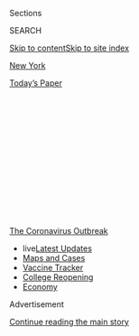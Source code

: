 <div id="app">

<div>

<div>

<div>

<div class="NYTAppHideMasthead css-1q2w90k e1suatyy0">

<div class="section css-ui9rw0 e1suatyy2">

<div class="css-eph4ug er09x8g0">

<div class="css-6n7j50">

</div>

<span class="css-1dv1kvn">Sections</span>

<div class="css-10488qs">

<span class="css-1dv1kvn">SEARCH</span>

</div>

[Skip to content](#site-content)[Skip to site index](#site-index)

</div>

<div id="masthead-section-label" class="css-1wr3we4 eaxe0e00">

[New
York](https://www.nytimes.com/section/nyregion)

</div>

<div class="css-10698na e1huz5gh0">

</div>

</div>

<div id="masthead-bar-one" class="section hasLinks css-15hmgas e1csuq9d3">

<div class="css-uqyvli e1csuq9d0">

</div>

<div class="css-1uqjmks e1csuq9d1">

</div>

<div class="css-9e9ivx">

[](https://myaccount.nytimes.com/auth/login?response_type=cookie&client_id=vi)

</div>

<div class="css-1bvtpon e1csuq9d2">

[Today’s
Paper](https://www.nytimes.com/section/todayspaper)

</div>

</div>

</div>

</div>

<div data-aria-hidden="false">

<div id="site-content" data-role="main">

<div>

<div class="css-1aor85t" style="opacity:0.000000001;z-index:-1;visibility:hidden">

<div class="css-1hqnpie">

<div class="css-epjblv">

<span class="css-17xtcya">[New
York](/section/nyregion)</span><span class="css-x15j1o">|</span><span class="css-fwqvlz">Madeline
Kripke, Doyenne of Dictionaries, Is Dead at
76</span>

</div>

<div class="css-k008qs">

<div class="css-1iwv8en">

<span class="css-18z7m18"></span>

<div>

</div>

</div>

<span class="css-1n6z4y">https://nyti.ms/3d3clNK</span>

<div class="css-1705lsu">

<div class="css-4xjgmj">

<div class="css-4skfbu" data-role="toolbar" data-aria-label="Social Media Share buttons, Save button, and Comments Panel with current comment count" data-testid="share-tools">

  - 
  - 
  - 
  - 
    
    <div class="css-6n7j50">
    
    </div>

  - 

</div>

</div>

</div>

</div>

</div>

</div>

<div id="NYT_TOP_BANNER_REGION" class="css-13pd83m">

<div>

<div id="styln-prism-menu-1592847958612" class="section interactive-content interactive-size-medium css-1edisqu">

<div class="css-17ih8de interactive-body">

<div id="scroll-container" class="css-1gj85ro">

[<span class="styln-title-wrap"><span class="css-1pje3qr">The
Coronavirus</span><span class="css-1pje3qr">
Outbreak</span></span>](https://www.nytimes.com/news-event/coronavirus?action=click&pgtype=Article&state=default&region=TOP_BANNER&context=storylines_menu)

  - <span class="css-kqxiym" data-emphasize="true">live</span>[Latest
    Updates](https://www.nytimes.com/2020/08/03/world/coronavirus-covid-19.html?action=click&pgtype=Article&state=default&region=TOP_BANNER&context=storylines_menu)
  - [Maps and
    Cases](https://www.nytimes.com/interactive/2020/us/coronavirus-us-cases.html?action=click&pgtype=Article&state=default&region=TOP_BANNER&context=storylines_menu)
  - [Vaccine
    Tracker](https://www.nytimes.com/interactive/2020/science/coronavirus-vaccine-tracker.html?action=click&pgtype=Article&state=default&region=TOP_BANNER&context=storylines_menu)
  - [College
    Reopening](https://www.nytimes.com/2020/08/02/us/covid-college-reopening.html?action=click&pgtype=Article&state=default&region=TOP_BANNER&context=storylines_menu)
  - [Economy](https://www.nytimes.com/live/2020/08/03/business/stock-market-today-coronavirus?action=click&pgtype=Article&state=default&region=TOP_BANNER&context=storylines_menu)

</div>

</div>

</div>

</div>

</div>

<div id="top-wrapper" class="css-1sy8kpn">

<div id="top-slug" class="css-l9onyx">

Advertisement

</div>

[Continue reading the main
story](#after-top)

<div class="ad top-wrapper" style="text-align:center;height:100%;display:block;min-height:250px">

<div id="top" class="place-ad" data-position="top" data-size-key="top">

</div>

</div>

<div id="after-top">

</div>

</div>

<div>

<div id="sponsor-wrapper" class="css-1hyfx7x">

<div id="sponsor-slug" class="css-19vbshk">

Supported by

</div>

[Continue reading the main
story](#after-sponsor)

<div id="sponsor" class="ad sponsor-wrapper" style="text-align:center;height:100%;display:block">

</div>

<div id="after-sponsor">

</div>

</div>

<div class="css-186x18t">

Those We’ve Lost

</div>

<div class="css-1vkm6nb ehdk2mb0">

# Madeline Kripke, Doyenne of Dictionaries, Is Dead at 76

</div>

A woman of many words, mostly unspoken, she amassed a lexicographic
trove of some 20,000 books, much of it crammed into her Greenwich
Village apartment.

<div class="css-79elbk" data-testid="photoviewer-wrapper">

<div class="css-z3e15g" data-testid="photoviewer-wrapper-hidden">

</div>

<div class="css-1a48zt4 ehw59r15" data-testid="photoviewer-children">

![<span class="css-16f3y1r e13ogyst0" data-aria-hidden="true">Madeline
Kripke in her Greenwich Village apartment in 2013 with part of her vast
dictionary collection. “Madeline built a cathedral of the English
lexicographic tradition,” an admirer
said.</span><span class="css-cnj6d5 e1z0qqy90" itemprop="copyrightHolder"><span class="css-1ly73wi e1tej78p0">Credit...</span><span><span>Emon
Hassan</span></span></span>](https://static01.nyt.com/images/2020/05/01/obituaries/25kripke-virus-lost01/merlin_172032759_ac4657dd-a433-4784-97bf-d5a6fb4903a4-articleLarge.jpg?quality=75&auto=webp&disable=upscale)

</div>

</div>

<div class="css-18e8msd">

<div class="css-vp77d3 epjyd6m0">

<div class="css-hus3qt ey68jwv0" data-aria-hidden="true">

[![Sam
Roberts](https://static01.nyt.com/images/2018/02/20/multimedia/author-sam-roberts/author-sam-roberts-thumbLarge.jpg
"Sam Roberts")](https://www.nytimes.com/by/sam-roberts)

</div>

<div class="css-1baulvz">

By [<span class="css-1baulvz last-byline" itemprop="name">Sam
Roberts</span>](https://www.nytimes.com/by/sam-roberts)

</div>

</div>

  - 
    
    <div class="css-ld3wwf e16638kd2">
    
    April 30,
    2020
    
    </div>

  - 
    
    <div class="css-4xjgmj">
    
    <div class="css-d8bdto" data-role="toolbar" data-aria-label="Social Media Share buttons, Save button, and Comments Panel with current comment count" data-testid="share-tools">
    
      - 
      - 
      - 
      - 
        
        <div class="css-6n7j50">
        
        </div>
    
      - 
    
    </div>
    
    </div>

</div>

</div>

<div class="section meteredContent css-1r7ky0e" name="articleBody" itemprop="articleBody">

<div class="css-1fanzo5 StoryBodyCompanionColumn">

<div class="css-53u6y8">

*This obituary is part of a series about people who have died in the
coronavirus pandemic. Read about others*
[*here*](https://www.nytimes.com/series/people-who-have-died-of-the-coronavirus)*.*

Madeline Kripke, who kept one of the world’s largest private collection
of dictionaries, much of it crammed into her Greenwich Village
apartment, could be defined this way: liberal \[adj., as in giving
unstintingly\], compleat \[adj., meaning having all the requisite
skills\] and sui generis \[adj., in a class by itself\].

Beginning with the Webster’s Collegiate that her parents gave her in the
fifth grade, she accumulated an estimated 20,000 volumes as diverse as a
Latin dictionary printed in 1502, Jonathan Swift’s 1722 booklet titled
“The Benefits of Farting Explained,” and the New York Metropolitan
Transportation Authority’s 1980 guide to pickpocket slang.

Ms. Kripke (pronounced KRIP-key) died on April 25 in Manhattan at 76.
Her brother, [Saul
Kripke](https://www.nytimes.com/2006/01/28/books/philosopher-65-lectures-not-about-what-am-i-but-what-is-i.html),
a noted philosopher and
[professor](https://www.britannica.com/biography/Saul-Kripke) at the
City University of New York Graduate Center, said the cause was the
coronavirus and complications of pneumonia.

</div>

</div>

<div class="css-1fanzo5 StoryBodyCompanionColumn">

<div class="css-53u6y8">

One question that none of Ms. Kripke’s reference books answers is what
will happen to her collection. After avoiding eviction in the mid-1990s
by agreeing to remove the volumes stacked in the hallway, she had hoped
to transfer the whole enchilada \[slang for the entirety\] from her
apartment and three warehouses to a university or, if she had her
druthers \[n., preference\], to install it in her own dictionary
library, which she never got to build.

“Unfortunately, it appears that no clear plan existed for her
collection,” her brother, her only immediate survivor, said in a phone
interview. “We are now in touch with some of her expert friends for
advice.”

Those friends are legion \[adj., multitudinous\], thanks to Ms. Kripke’s
generosity and virtuosity as a resource on etymology \[n., the
derivation of words\], pronunciation and usage and especially every
variety of vulgarity and slang, from the indigenous argot of Argentina
to the patois of vaudeville, the London underworld, cowboys, hipsters
and generations of teenagers.

But Ms. Kripke was not an indiscriminate amasser, said Ammon Shea, the
author of “[Reading the
OED](https://www.nytimes.com/2008/08/03/books/review/Baker-t.html): One
Man, One Year, 21,730 Pages” (2008). “Madeline,” he said, “built a
cathedral of the English lexicographic tradition, tens of thousands of
carefully chosen items.”

Madeline Faith Kripke was born on Sept. 9, 1943, in New London, Conn.,
where her father, Rabbi [Myer S.
Kripke](https://www.nytimes.com/2014/05/04/us/rabbi-myer-kripke-100-early-buffett-friend-and-investor-dies.html),
headed a Conservative Jewish congregation. Her mother, Dorothy (Karp)
Kripke, was an author of children’s religious books.

</div>

</div>

<div class="css-1fanzo5 StoryBodyCompanionColumn">

<div class="css-53u6y8">

Madeline grew up in Omaha, where her father was the rabbi of Beth El
Synagogue and where her parents were friends of the investor Warren
Buffett (and beneficiaries of his financial advice).

</div>

</div>

<div class="css-79elbk" data-testid="photoviewer-wrapper">

<div class="css-z3e15g" data-testid="photoviewer-wrapper-hidden">

</div>

<div class="css-1a48zt4 ehw59r15" data-testid="photoviewer-children">

![<span class="css-16f3y1r e13ogyst0" data-aria-hidden="true">Ms. Kripke
in her home with the oldest book in her collection — a Latin dictionary
printed in 1502. “I realized that dictionaries were each infinitely
explorable,” she said, “so they opened me to new possibilities in a mix
of serendipity, discovery and
revelation.”</span><span class="css-cnj6d5 e1z0qqy90" itemprop="copyrightHolder"><span class="css-1ly73wi e1tej78p0">Credit...</span><span>Emon
Hassan</span></span>](https://static01.nyt.com/images/2020/05/01/obituaries/25kripke-virus-lost02/merlin_172032762_68f409bb-214b-4da0-83f2-9f317d6fdd65-articleLarge.jpg?quality=75&auto=webp&disable=upscale)

</div>

</div>

<div class="css-1fanzo5 StoryBodyCompanionColumn">

<div class="css-53u6y8">

The Webster’s Collegiate she received from her parents, she told Daniel
Krieger for a profile about her on the website
[Narratively,](https://narratively.com/the-dame-of-dictionaries/)
“unlocked the world for me because I could read at any vocabulary
level I wanted.” Which she did, conscientiously documenting the words
she didn’t understand.

“I realized that dictionaries were each infinitely explorable,” she told
Mr. Krieger, “so they opened me to new possibilities in a mix of
serendipity, discovery and revelation.”

After earning a bachelor’s degree in English from Barnard College, she
remained in New York in the 1960s, living as a cross between a beatnik
and a hippie, she said, then working as a welfare case worker, a
teacher, and a copy editor and proofreader — skills she would apply to
her collecting.

She was self-taught as a lexicographer. “She approached her collection
and study with the same scholarship and discipline with which her father
approached religion,” said Tom Dalzell, a slang expert, “and with which
her brother approaches modal logic, philosophy of language, metaphysics,
epistemology and recursion theory.”

Jesse Sheidlower, a former editor at the “Oxford English Dictionary,”
said of Ms. Kripke, “She didn’t just accumulate material; she read it
all, and could tell you the editor’s personality based on the changes
made across varying editions of a work."

</div>

</div>

<div class="css-1fanzo5 StoryBodyCompanionColumn">

<div class="css-53u6y8">

While she later revived her childhood practice of recording unfamiliar
words in a notebook, Ms. Kripke never exploited her command of language
in poetry or prose, except for the occasional verse, like her ode to
Icarus, which began, “He must have been high when he first tried to
fly.”

The comprehensiveness of her collection amazed many in the lexicographic
world.

Simon Winchester, the author of “[The Meaning of
Everything](https://www.nytimes.com/2003/10/12/books/you-could-look-it-up.html):
The Story of the Oxford English Dictionary” (2003), said in an email: “I
would challenge her to find this volume of Czech loanwords or that
collection of Greenland slang or Common Terms in Astrophysics — and
she’d always say, ‘Yes, I’m sure I have it somewhere,’ and would dive
in like a truffle hound and come up for air holding the volume in
triumph, and I would retire, always defeated.”

</div>

</div>

<div>

</div>

<div class="css-1fanzo5 StoryBodyCompanionColumn">

<div class="css-53u6y8">

Ms. Kripke’s linguistic-related ephemera included an instruction manual
for dictionary salesmen and a pivotal letter from George Merriam to his
brother Charles. The letter captured “the moment when the brothers hatch
a plan for getting the rights to Noah Webster’s dictionary — the Big
Bang moment that leads directly to the creation of Merriam-Webster
dictionaries,” said John Morse, a former president and publisher of
Merriam-Webster.

About one-fifth of Ms. Kripke’s collection represents what Mr.
Winchester described in The New York Review of Books in 2012 as “the
very living and breathing edge of the English language: the ragged and
ill-defined omnium gatherum of informal, witty, clever, newborn, and
usually impermanent words that constitute what for the past two
centuries has been known as slang.”

Armed with a flashlight, she would hunt down “A Classical Dictionary of
the Vulgar Tongue” from 1785; or “The Pocket Dictionary of Prison
Slanguage” (1941), by Clinton T. Duffy, a former warden of San Quentin;
or the pornographic comic books known as Tijuana bibles.

Ms. Kripke sold books, but she acquired even more, with surpassing
dedication. As a young collector, she once coveted a 1694 edition of
“The Ladies Dictionary,” which she had found in a London shop at a
time when she had only enough money for a planned train trip to France
to meet a friend in Nice.

She bought the book and hitchhiked to Nice
instead.

</div>

</div>

</div>

<div>

</div>

<div>

</div>

<div id="NYT_BELOW_MAIN_CONTENT_REGION">

<div>

<div id="covid-obits-article-embed" class="section css-l08pwh interactive-content interactive-size-medium">

<div class="css-17ih8de interactive-body">

<div class="g-obits-embed" data-preview-slug="2020-04-03-covid-obits">

[](https://www.nytimes.com/interactive/2020/obituaries/people-died-coronavirus-obituaries.html?action=click&pgtype=Article&state=default&region=BELOW_MAIN_CONTENT&context=covid_obits_promo)

<div class="g-hed-summ">

# Those We’ve Lost

The coronavirus pandemic has taken an incalculable death toll. This
series is designed to put names and faces to the numbers.

<span>Read
more</span>

</div>

<div class="g-obits-embed-wrap">

<div id="bernaldina-josé-pedro" class="g-obit">

<div class="g-flex-wrapper-image">

<div class="g-image g-asset-inner">

![](https://static01.nyt.com/images/2020/07/30/obituaries/30Pedro/30Pedro-square640.jpg)

</div>

</div>

<div class="g-flex-wrapper-text">

# Bernaldina José Pedro

<div class="g-meta">

<span>d. Boa Vista, Brazil</span>

</div>

<div class="g-summ">

Leader among the Indigenous
Macuxi

</div>

</div>

</div>

<div id="john-eric-swing" class="g-obit">

<div class="g-flex-wrapper-image">

<div class="g-image g-asset-inner">

![](https://static01.nyt.com/images/2020/07/31/obituaries/31Swing/merlin_175167783_8913bc90-0d64-43f3-a655-1bb1bf1601c9-square640.jpg)

</div>

</div>

<div class="g-flex-wrapper-text">

# John Eric Swing

<div class="g-meta">

<span>d. Fountain Valley, Calif. </span>

</div>

<div class="g-summ">

Champion of
Filipino-Americans

</div>

</div>

</div>

<div id="victor-victor-" class="g-obit">

<div class="g-flex-wrapper-image">

<div class="g-image g-asset-inner">

![](https://static01.nyt.com/images/2020/07/27/obituaries/27Victor/merlin_175001436_38b11f8e-227a-4e2c-9821-7618af9b2524-square640.jpg)

</div>

</div>

<div class="g-flex-wrapper-text">

# Victor Victor

<div class="g-meta">

<span>d. Santo Domingo, Dominican Republic</span>

</div>

<div class="g-summ">

Beloved musician of the Dominican
Republic

</div>

</div>

</div>

<div id="dr-eddie-negrón" class="g-obit">

<div class="g-flex-wrapper-image">

<div class="g-image g-asset-inner">

![](https://static01.nyt.com/images/2020/07/31/obituaries/31Negron/merlin_175160169_516322ae-fd23-4969-b6b2-193ced371105-square640.jpg)

</div>

</div>

<div class="g-flex-wrapper-text">

# Dr. Eddie Negrón

<div class="g-meta">

<span>d. Fort Walton Beach, Fla.</span>

</div>

<div class="g-summ">

Internist on Florida’s Emerald
Coast

</div>

</div>

</div>

<div id="dobby-dobson" class="g-obit">

<div class="g-flex-wrapper-image">

<div class="g-image g-asset-inner">

![](https://static01.nyt.com/images/2020/07/30/obituaries/30Dobson/merlin_175115928_f6b9271c-8f05-4fe1-a38a-5ca4a58f8935-square640.jpg)

</div>

</div>

<div class="g-flex-wrapper-text">

# Dobby Dobson

<div class="g-meta">

<span>d. Coral Springs, Fla.</span>

</div>

<div class="g-summ">

Jamaican singer and
songwriter

</div>

</div>

</div>

<div id="waldemar-gonzalez" class="g-obit">

<div class="g-flex-wrapper-image">

<div class="g-image g-asset-inner">

![](https://static01.nyt.com/images/2020/08/01/obituaries/28Gonzalez/merlin_175002771_beb57888-3951-409a-ae13-03a94b2e962e-square640.jpg)

</div>

</div>

<div class="g-flex-wrapper-text">

# Waldemar Gonzalez

<div class="g-meta">

<span>d. White Plains, N.Y.</span>

</div>

<div class="g-summ">

Teacher and social worker

</div>

</div>

</div>

</div>

</div>

</div>

</div>

</div>

</div>

<div>

</div>

<div>

<div id="bottom-wrapper" class="css-1ede5it">

<div id="bottom-slug" class="css-l9onyx">

Advertisement

</div>

[Continue reading the main
story](#after-bottom)

<div id="bottom" class="ad bottom-wrapper" style="text-align:center;height:100%;display:block;min-height:90px">

</div>

<div id="after-bottom">

</div>

</div>

</div>

</div>

</div>

## Site Index

<div>

</div>

## Site Information Navigation

  - [© <span>2020</span> <span>The New York Times
    Company</span>](https://help.nytimes.com/hc/en-us/articles/115014792127-Copyright-notice)

<!-- end list -->

  - [NYTCo](https://www.nytco.com/)
  - [Contact
    Us](https://help.nytimes.com/hc/en-us/articles/115015385887-Contact-Us)
  - [Work with us](https://www.nytco.com/careers/)
  - [Advertise](https://nytmediakit.com/)
  - [T Brand Studio](http://www.tbrandstudio.com/)
  - [Your Ad
    Choices](https://www.nytimes.com/privacy/cookie-policy#how-do-i-manage-trackers)
  - [Privacy](https://www.nytimes.com/privacy)
  - [Terms of
    Service](https://help.nytimes.com/hc/en-us/articles/115014893428-Terms-of-service)
  - [Terms of
    Sale](https://help.nytimes.com/hc/en-us/articles/115014893968-Terms-of-sale)
  - [Site
    Map](https://spiderbites.nytimes.com)
  - [Help](https://help.nytimes.com/hc/en-us)
  - [Subscriptions](https://www.nytimes.com/subscription?campaignId=37WXW)

</div>

</div>

</div>

</div>

